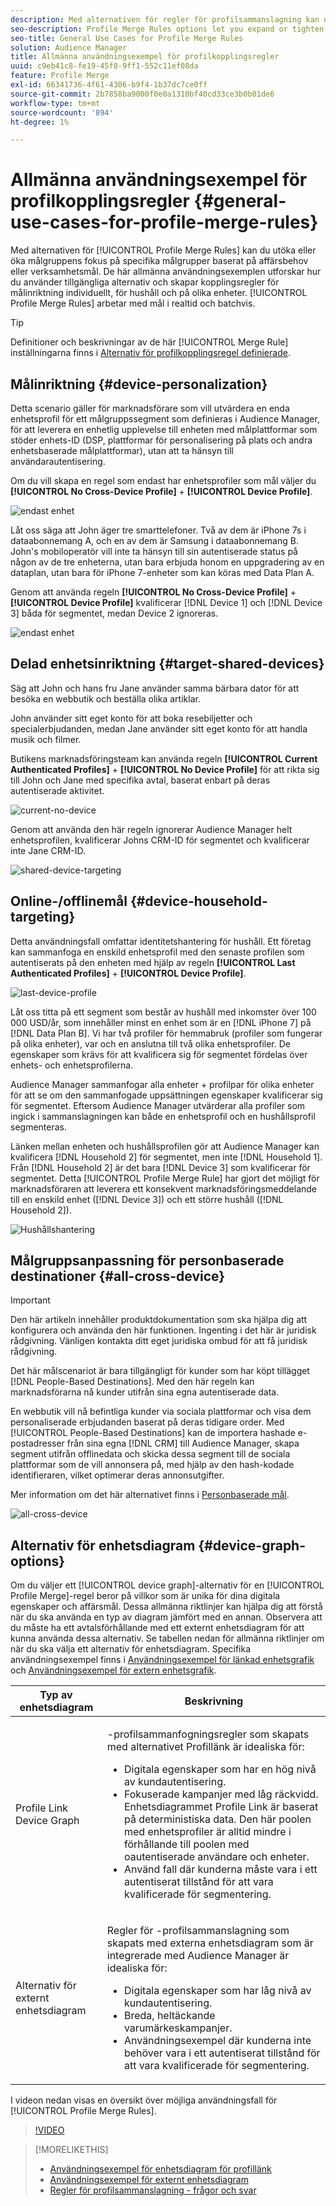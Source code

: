 ```yaml
---
description: Med alternativen för regler för profilsammanslagning kan ni utöka eller öka målgruppernas fokus på specifika målgrupper baserat på verksamhetens behov eller mål. De här allmänna användningsexemplen utforskar hur du använder tillgängliga alternativ och skapar kopplingsregler för målinriktning individuellt, för hushåll och på olika enheter.
seo-description: Profile Merge Rules options let you expand or tighten audience focus on specific audiences based on business needs or goals. These general use cases explore how to use available options and create merge rules for individual, household, and cross-device targeting.
seo-title: General Use Cases for Profile Merge Rules
solution: Audience Manager
title: Allmänna användningsexempel för profilkopplingsregler
uuid: c9eb41c8-fe19-45f8-9ff1-552c11ef08da
feature: Profile Merge
exl-id: 66341736-4f61-4306-b9f4-1b37dc7ce0ff
source-git-commit: 2b7858ba9000f0e0a1310bf40cd33ce3b0b01de6
workflow-type: tm+mt
source-wordcount: '894'
ht-degree: 1%

---
```


# Allmänna användningsexempel för profilkopplingsregler {#general-use-cases-for-profile-merge-rules}

Med alternativen för [!UICONTROL Profile Merge Rules] kan du utöka eller öka målgruppens fokus på specifika målgrupper baserat på affärsbehov eller verksamhetsmål. De här allmänna användningsexemplen utforskar hur du använder tillgängliga alternativ och skapar kopplingsregler för målinriktning individuellt, för hushåll och på olika enheter. [!UICONTROL Profile Merge Rules] arbetar med mål i realtid och batchvis.

>[!TIP]
>
>Definitioner och beskrivningar av de här [!UICONTROL Merge Rule] inställningarna finns i [Alternativ för profilkopplingsregel definierade](merge-rule-definitions.md).

## Målinriktning {#device-personalization}

Detta scenario gäller för marknadsförare som vill utvärdera en enda enhetsprofil för ett målgruppssegment som definieras i Audience Manager, för att leverera en enhetlig upplevelse till enheten med målplattformar som stöder enhets-ID (DSP, plattformar för personalisering på plats och andra enhetsbaserade målplattformar), utan att ta hänsyn till användarautentisering.

Om du vill skapa en regel som endast har enhetsprofiler som mål väljer du **[!UICONTROL No Cross-Device Profile]** + **[!UICONTROL Device Profile]**.

![endast enhet](assets/device-only.png)

Låt oss säga att John äger tre smarttelefoner. Två av dem är iPhone 7s i dataabonnemang A, och en av dem är Samsung i dataabonnemang B. John&#39;s mobiloperatör vill inte ta hänsyn till sin autentiserade status på någon av de tre enheterna, utan bara erbjuda honom en uppgradering av en dataplan, utan bara för iPhone 7-enheter som kan köras med Data Plan A.

Genom att använda regeln **[!UICONTROL No Cross-Device Profile]** + **[!UICONTROL Device Profile]** kvalificerar [!DNL Device 1] och [!DNL Device 3] båda för segmentet, medan Device 2 ignoreras.

![endast enhet](assets/device-management.png)

## Delad enhetsinriktning {#target-shared-devices}

Säg att John och hans fru Jane använder samma bärbara dator för att besöka en webbutik och beställa olika artiklar.

John använder sitt eget konto för att boka resebiljetter och specialerbjudanden, medan Jane använder sitt eget konto för att handla musik och filmer.

Butikens marknadsföringsteam kan använda regeln **[!UICONTROL Current Authenticated Profiles]** + **[!UICONTROL No Device Profile]** för att rikta sig till John och Jane med specifika avtal, baserat enbart på deras autentiserade aktivitet.

![current-no-device](assets/current-no-device.png)

Genom att använda den här regeln ignorerar Audience Manager helt enhetsprofilen, kvalificerar Johns CRM-ID för segmentet och kvalificerar inte Jane CRM-ID.

![shared-device-targeting](assets/shared-device-targeting.png)

## Online-/offlinemål {#device-household-targeting}

Detta användningsfall omfattar identitetshantering för hushåll. Ett företag kan sammanfoga en enskild enhetsprofil med den senaste profilen som autentiserats på den enheten med hjälp av regeln **[!UICONTROL Last Authenticated Profiles]** + **[!UICONTROL Device Profile]**.

![last-device-profile](assets/last-device-profile.png)

Låt oss titta på ett segment som består av hushåll med inkomster över 100 000 USD/år, som innehåller minst en enhet som är en [!DNL iPhone 7] på [!DNL Data Plan B]. Vi har två profiler för hemmabruk (profiler som fungerar på olika enheter), var och en anslutna till två olika enhetsprofiler. De egenskaper som krävs för att kvalificera sig för segmentet fördelas över enhets- och enhetsprofilerna.

Audience Manager sammanfogar alla enheter + profilpar för olika enheter för att se om den sammanfogade uppsättningen egenskaper kvalificerar sig för segmentet. Eftersom Audience Manager utvärderar alla profiler som ingick i sammanslagningen kan både en enhetsprofil och en hushållsprofil segmenteras.

Länken mellan enheten och hushållsprofilen gör att Audience Manager kan kvalificera [!DNL Household 2] för segmentet, men inte [!DNL Household 1]. Från [!DNL Household 2] är det bara [!DNL Device 3] som kvalificerar för segmentet. Detta [!UICONTROL Profile Merge Rule] har gjort det möjligt för marknadsföraren att leverera ett konsekvent marknadsföringsmeddelande till en enskild enhet ([!DNL Device 3]) och ett större hushåll ([!DNL Household 2]).

![Hushållshantering](assets/household-management.png)

## Målgruppsanpassning för personbaserade destinationer {#all-cross-device}

>[!IMPORTANT]
>
>Den här artikeln innehåller produktdokumentation som ska hjälpa dig att konfigurera och använda den här funktionen. Ingenting i det här är juridisk rådgivning. Vänligen kontakta ditt eget juridiska ombud för att få juridisk rådgivning.

Det här målscenariot är bara tillgängligt för kunder som har köpt tillägget [!DNL People-Based Destinations]. Med den här regeln kan marknadsförarna nå kunder utifrån sina egna autentiserade data.

En webbutik vill nå befintliga kunder via sociala plattformar och visa dem personaliserade erbjudanden baserat på deras tidigare order. Med [!UICONTROL People-Based Destinations] kan de importera hashade e-postadresser från sina egna [!DNL CRM] till Audience Manager, skapa segment utifrån offlinedata och skicka dessa segment till de sociala plattformar som de vill annonsera på, med hjälp av den hash-kodade identifieraren, vilket optimerar deras annonsutgifter.

Mer information om det här alternativet finns i [Personbaserade mål](../destinations/people-based-destinations-overview.md).

![all-cross-device](assets/all-cross-device.png)

## Alternativ för enhetsdiagram {#device-graph-options}

Om du väljer ett [!UICONTROL device graph]-alternativ för en [!UICONTROL Profile Merge]-regel beror på villkor som är unika för dina digitala egenskaper och affärsmål. Dessa allmänna riktlinjer kan hjälpa dig att förstå när du ska använda en typ av diagram jämfört med en annan. Observera att du måste ha ett avtalsförhållande med ett externt enhetsdiagram för att kunna använda dessa alternativ. Se tabellen nedan för allmänna riktlinjer om när du ska välja ett alternativ för enhetsdiagram. Specifika användningsexempel finns i [Användningsexempel för länkad enhetsgrafik](profile-link-use-case.md) och [Användningsexempel för extern enhetsgrafik](external-graph-use-cases.md).

<table id="table_66D9152D4FF040A186003272D456625D"> 
 <thead> 
  <tr> 
   <th colname="col1" class="entry"> Typ av enhetsdiagram </th> 
   <th colname="col2" class="entry"> Beskrivning </th> 
  </tr>
 </thead>
 <tbody> 
  <tr> 
   <td colname="col1"> <p><span class="wintitle"> Profile Link Device Graph </span> </p> </td> 
   <td colname="col2"> <p><span class="wintitle">-profilsammanfogningsregler</span> som skapats med alternativet <span class="wintitle"> Profillänk </span> är idealiska för: </p> <p> 
     <ul id="ul_FF44FA894BB2448887C8EDA9C8407EF9"> 
      <li id="li_E22505210C664FE6A9AA7C61244B36DA">Digitala egenskaper som har en hög nivå av kundautentisering. </li> 
      <li id="li_BE7112EE611E4DEB95B5C0A2852BFA97">Fokuserade kampanjer med låg räckvidd. Enhetsdiagrammet <span class="wintitle"> Profile Link</span> är baserat på deterministiska data. Den här poolen med enhetsprofiler är alltid mindre i förhållande till poolen med oautentiserade användare och enheter. </li> 
      <li id="li_5FD9E936A72A4EFE80E694FA2E08E385">Använd fall där kunderna måste vara i ett autentiserat tillstånd för att vara kvalificerade för segmentering. </li> 
     </ul> </p> </td> 
  </tr> 
  <tr> 
   <td colname="col1"> <p>Alternativ för externt enhetsdiagram </p> </td> 
   <td colname="col2"> <p>Regler för <span class="wintitle">-profilsammanslagning</span> som skapats med externa enhetsdiagram som är integrerade med <span class="keyword"> Audience Manager</span> är idealiska för: </p> <p> 
     <ul id="ul_D76D773988604A619FA4A3BF37F910F0"> 
      <li id="li_969A0755A9E34CBEB2F7331C137B9A26">Digitala egenskaper som har låg nivå av kundautentisering. </li> 
      <li id="li_AC78C8B4AD5340FFAC44FE851096C6A6">Breda, heltäckande varumärkeskampanjer. </li> 
      <li id="li_14AEC54CE34440889A3A36324EC6F497">Användningsexempel där kunderna inte behöver vara i ett autentiserat tillstånd för att vara kvalificerade för segmentering. </li> 
     </ul> </p> </td> 
  </tr> 
 </tbody> 
</table>

I videon nedan visas en översikt över möjliga användningsfall för [!UICONTROL Profile Merge Rules].

>[!VIDEO](https://video.tv.adobe.com/v/28975/)

>[!MORELIKETHIS]
>
>* [Användningsexempel för enhetsdiagram för profillänk](profile-link-use-case.md)
>* [Användningsexempel för externt enhetsdiagram](external-graph-use-cases.md)
>* [Regler för profilsammanslagning - frågor och svar](../../faq/faq-profile-merge.md)

